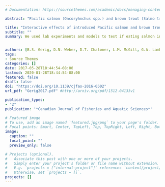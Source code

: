 ```yaml
---
# Documentation: https://sourcethemes.com/academic/docs/managing-content/

abstract: "Pacific salmon (Oncoryhnchus spp.) and brown trout (Salmo trutta) are introduced species stocked in the Laurentian Great Lakes. In their native range, salmon deliver material that enhances growth, alters isotopic ratios, and increases contaminant burdens of resident fish. However, whether salmon subsidies mediate interactions between competing species is unknown. Here, we employed a mesocosm experiment and a simulation model to determine if salmon tissue consumption influences brook trout (Salvelinus fontinalis) growth, isotopic ratios, and mercury concentrations and whether these were modified by brown trout. Our results indicate that brook trout growth did not increase with provision of salmon tissue and was not reduced by brown trout. However, brook trout exhibited isotopic enrichment and increased mercury concentrations, suggesting dietary intake of salmon tissue. Because salmon eggs have a higher energy density and lower mercury concentration compared with salmon tissue, our simulation model suggests that consumption of salmon eggs rather than tissue can increase growth while reducing mercury accumulation. Overall, our results suggest that the role of introduced Pacific salmon is dependent on both food quantity and quality along with diet contaminant concentrations."

title: "Interactive effects of introduced Pacific salmon and brown trout on native brook trout: an experimental and modeling approach"
subtitle: ""
summary: We used lab experiments and models to test if eating salmon influences trout growth, isotopic ratios, and mercury concentrations.


authors: [B.S. Gerig, D.N. Weber, D.T. Chaloner, L.M. McGill, G.A. Lamberti]
tags:
- Source Themes
categories: []
date: 2017-05-28T18:44:54-08:00
lastmod: 2020-01-28T18:44:54-08:00
featured: false
draft: false
doi: "https://doi.org/10.1139/cjfas-2016-0502"
url_pdf: "Gerig2017.pdf" #http://arxiv.org/pdf/1512.04133v1

publication_types:
- "2"
publication: '*Canadian Journal of Fisheries and Aquatic Sciences*'

# Featured image
# To use, add an image named `featured.jpg/png` to your page's folder.
# Focal points: Smart, Center, TopLeft, Top, TopRight, Left, Right, BottomLeft, Bottom, BottomRight.
image:
  caption: ""
  focal_point: ""
  preview_only: false

# Projects (optional).
#   Associate this post with one or more of your projects.
#   Simply enter your project's folder or file name without extension.
#   E.g. `projects = ["internal-project"]` references `content/project/deep-learning/index.md`.
#   Otherwise, set `projects = []`.
projects: []
---
```


